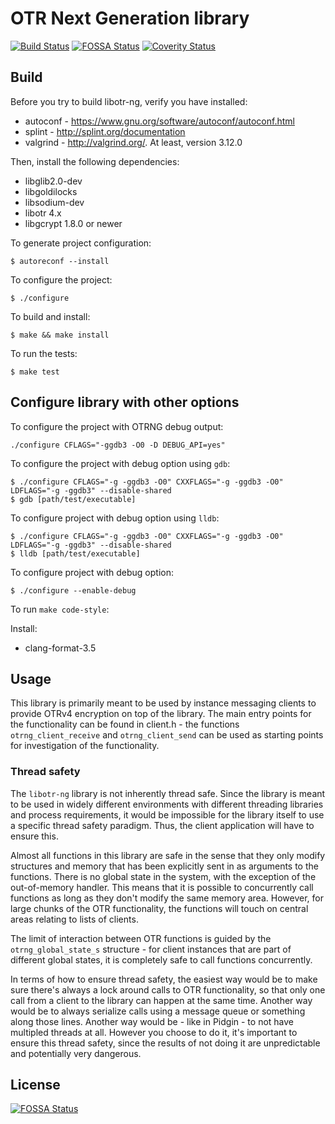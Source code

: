 # OTR Next Generation library

[![Build Status](https://travis-ci.org/otrv4/libotr-ng.svg?branch=master)](https://travis-ci.org/otrv4/libotr-ng)
[![FOSSA Status](https://app.fossa.io/api/projects/git%2Bgithub.com%2Fotrv4%2Flibotr-ng.svg?type=shield)](https://app.fossa.io/projects/git%2Bgithub.com%2Fotrv4%2Flibotr-ng?ref=badge_shield)
[![Coverity Status](https://scan.coverity.com/projects/16830/badge.svg)](https://scan.coverity.com/projects/libotr-ng)


## Build

Before you try to build libotr-ng, verify you have installed:
* autoconf - https://www.gnu.org/software/autoconf/autoconf.html
* splint - http://splint.org/documentation
* valgrind - http://valgrind.org/. At least, version 3.12.0

Then, install the following dependencies:
* libglib2.0-dev
* libgoldilocks
* libsodium-dev
* libotr 4.x
* libgcrypt 1.8.0 or newer

To generate project configuration:

```
$ autoreconf --install
```

To configure the project:

```
$ ./configure
```

To build and install:

```
$ make && make install
```

To run the tests:

```
$ make test
```

## Configure library with other options

To configure the project with OTRNG debug output:

```
./configure CFLAGS="-ggdb3 -O0 -D DEBUG_API=yes"
```

To configure the project with debug option using `gdb`:
```
$ ./configure CFLAGS="-g -ggdb3 -O0" CXXFLAGS="-g -ggdb3 -O0" LDFLAGS="-g -ggdb3" --disable-shared
$ gdb [path/test/executable]
```

To configure project with debug option using `lldb`:
```
$ ./configure CFLAGS="-g -ggdb3 -O0" CXXFLAGS="-g -ggdb3 -O0" LDFLAGS="-g -ggdb3" --disable-shared
$ lldb [path/test/executable]
```

To configure project with debug option:
```
$ ./configure --enable-debug
```

To run `make code-style`:


Install:
* clang-format-3.5


## Usage

This library is primarily meant to be used by instance messaging clients to provide OTRv4 encryption on top of the library. The main entry points for the functionality can be found in client.h - the functions `otrng_client_receive` and `otrng_client_send` can be used as starting points for investigation of the functionality.


### Thread safety

The `libotr-ng` library is not inherently thread safe. Since the library is meant to be used in widely different environments with different threading libraries and process requirements, it would be impossible for the library itself to use a specific thread safety paradigm. Thus, the client application will have to ensure this.

Almost all functions in this library are safe in the sense that they only modify structures and memory that has been explicitly sent in as arguments to the functions. There is no global state in the system, with the exception of the out-of-memory handler. This means that it is possible to concurrently call functions as long as they don't modify the same memory area. However, for large chunks of the OTR functionality, the functions will touch on central areas relating to lists of clients.

The limit of interaction between OTR functions is guided by the `otrng_global_state_s` structure - for client instances that are part of different global states, it is completely safe to call functions concurrently.

In terms of how to ensure thread safety, the easiest way would be to make sure there's always a lock around calls to OTR functionality, so that only one call from a client to the library can happen at the same time. Another way would be to always serialize calls using a message queue or something along those lines. Another way would be - like in Pidgin - to not have multipled threads at all. However you choose to do it, it's important to ensure this thread safety, since the results of not doing it are unpredictable and potentially very dangerous.


## License

[![FOSSA Status](https://app.fossa.io/api/projects/git%2Bgithub.com%2Fotrv4%2Flibotr-ng.svg?type=large)](https://app.fossa.io/projects/git%2Bgithub.com%2Fotrv4%2Flibotr-ng?ref=badge_large)
